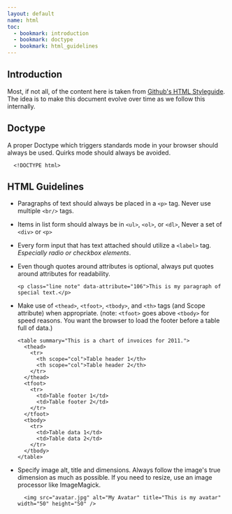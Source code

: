 ```yaml
---
layout: default
name: html
toc:
  - bookmark: introduction
  - bookmark: doctype
  - bookmark: html_guidelines
---
```


## Introduction
Most, if not all, of the content here is taken from [Github's HTML Styleguide](https://github.com/styleguide/html). The idea is to make this document evolve over time as we follow this internally.

## Doctype

A proper Doctype which triggers standards mode in your browser should always be used. Quirks mode should always be avoided.

      <!DOCTYPE html>

## HTML Guidelines

*   Paragraphs of text should always be placed in a `<p>` tag. Never use multiple `<br/>` tags.
*   Items in list form should always be in `<ul>`, `<ol>`, or `<dl>`, Never a set of `<div>` or `<p>`
*   Every form input that has text attached should utilize a `<label>` tag. *Especially radio or checkbox elements*.
*   Even though quotes around attributes is optional, always put quotes around attributes for readability.

        <p class="line note" data-attribute="106">This is my paragraph of special text.</p>

*   Make use of `<thead>`, `<tfoot>`, `<tbody>`, and `<th>` tags (and Scope attribute) when appropriate. (note: `<tfoot>` goes above `<tbody>` for speed reasons. You want the browser to load the footer before a table full of data.)

        <table summary="This is a chart of invoices for 2011.">
          <thead>
            <tr>
              <th scope="col">Table header 1</th>
              <th scope="col">Table header 2</th>
            </tr>
          </thead>
          <tfoot>
            <tr>
              <td>Table footer 1</td>
              <td>Table footer 2</td>
            </tr>
          </tfoot>
          <tbody>
            <tr>
              <td>Table data 1</td>
              <td>Table data 2</td>
            </tr>
          </tbody>
        </table>

* Specify image alt, title and dimensions. Always follow the image's true dimension as much as possible. If you need to resize, use an image processor like ImageMagick.

        <img src="avatar.jpg" alt="My Avatar" title="This is my avatar" width="50" height="50" />
